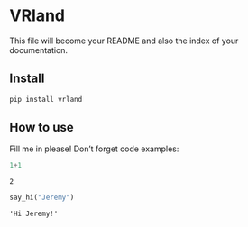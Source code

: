 # VRland

<!-- WARNING: THIS FILE WAS AUTOGENERATED! DO NOT EDIT! -->

This file will become your README and also the index of your
documentation.

## Install

``` sh
pip install vrland
```

## How to use

Fill me in please! Don’t forget code examples:

``` python
1+1
```

    2

``` python
say_hi("Jeremy")
```

    'Hi Jeremy!'
